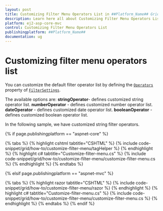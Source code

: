 ```yaml
---
layout: post
title: Customizing Filter Menu Operators List in ##Platform_Name## Grid Component
description: Learn here all about Customizing Filter Menu Operators List in Syncfusion ##Platform_Name## Grid component of Syncfusion Essential JS 2 and more.
platform: ej2-asp-core-mvc
control: Customizing Filter Menu Operators List
publishingplatform: ##Platform_Name##
documentation: ug
---
```



# Customizing filter menu operators list

You can customize the default filter operator list by defining the [`Operators`](https://help.syncfusion.com/cr/aspnetcore-js2/Syncfusion.EJ2.Grids.GridFilterSettings.html#Syncfusion_EJ2_Grids_GridFilterSettings_Operators) property of [`FilterSettings`](https://help.syncfusion.com/cr/aspnetcore-js2/Syncfusion.EJ2.Grids.GridFilterSettings.html).

The available options are:
**stringOperator**- defines customized string operator list.
**numberOperator** - defines customized number operator list.
**dateOperator** - defines customized date operator list.
**booleanOperator** - defines customized boolean operator list.

In the following sample, we have customized string filter operators.

{% if page.publishingplatform == "aspnet-core" %}

{% tabs %}
{% highlight cshtml tabtitle="CSHTML" %}
{% include code-snippet/grid/how-to/customize-filter-menu/tagHelper %}
{% endhighlight %}
{% highlight c# tabtitle="Customize-filter-menu.cs" %}
{% include code-snippet/grid/how-to/customize-filter-menu/customize-filter-menu.cs %}
{% endhighlight %}
{% endtabs %}

{% elsif page.publishingplatform == "aspnet-mvc" %}

{% tabs %}
{% highlight razor tabtitle="CSHTML" %}
{% include code-snippet/grid/how-to/customize-filter-menu/razor %}
{% endhighlight %}
{% highlight c# tabtitle="Customize-filter-menu.cs" %}
{% include code-snippet/grid/how-to/customize-filter-menu/customize-filter-menu.cs %}
{% endhighlight %}
{% endtabs %}
{% endif %}


